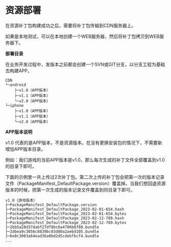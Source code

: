 # 资源部署

在资源补丁包构建成功之后，需要将补丁包传输到CDN服务器上。

如果是本地测试，可以在本地创建一个WEB服务器，然后将补丁包拷贝到WEB服务器下。

**部署目录**

在业务开发过程中，发版本之前都会创建一个SVN或GIT分支，以分支工程为基础去构建APP。

````
CDN
└─android
    ├─v1.0（APP版本）
    ├─v1.1（APP版本）
    └─v2.0（APP版本）
└─iphone
    ├─v1.0（APP版本）
    ├─v1.1（APP版本）
    └─v2.0（APP版本）
````

**APP版本说明**

v1.0 代表的是APP版本，不是资源版本。在没有更换安装包的情况下，不需要新增加APP版本目录。

例如：我们游戏的当前APP版本是v1.0，那么每次生成的补丁文件全部覆盖到v1.0的目录下即可。

下面的示例里一共上传过2次补丁包。第二次上传的补丁包会把第一次的版本记录文件（PackageManifest_DefaultPackage.version）覆盖掉。当我们想回退资源版本的时候，把第一次生成的版本记录文件覆盖到同目录下即可。

````
v1.0（游戏版本）
├─PackageManifest_DefaultPackage.version
├─PackageManifest_DefaultPackage_2023-02-01-654.hash
├─PackageManifest_DefaultPackage_2023-02-01-654.bytes
├─PackageManifest_DefaultPackage_2023-02-12-789.hash
├─PackageManifest_DefaultPackage_2023-02-12-789.bytes
├─2bb5a28d37dabf27df8bc6a4706b8f80.bundle
├─2dbea9c3056c8839bc03d80a2aebd105.bundle
├─6e8c3003a64ead36a0bd2d5cdebfbcf4.bundle
...
````

